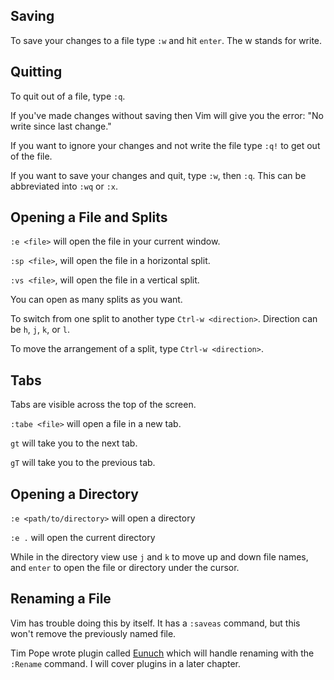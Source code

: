 ## Saving

To save your changes to a file type `:w` and hit `enter`. The w stands for write.

## Quitting

To quit out of a file, type `:q`.

If you've made changes without saving then Vim will give you the error: "No write since last change."

If you want to ignore your changes and not write the file type `:q!` to get
out of the file.

If you want to save your changes and quit, type `:w`, then `:q`. This can be
abbreviated into `:wq` or `:x`.

## Opening a File and Splits

`:e <file>` will open the file in your current window.

`:sp <file>`, will open the file in a horizontal split.

`:vs <file>`, will open the file in a vertical split.

You can open as many splits as you want.

To switch from one split to another type `Ctrl-w <direction>`. Direction
can be `h`, `j`, `k`, or `l`.

To move the arrangement of a split, type `Ctrl-w <direction>`.

## Tabs

Tabs are visible across the top of the screen.

`:tabe <file>` will open a file in a new tab.

`gt` will take you to the next tab.

`gT` will take you to the previous tab.


## Opening a Directory

`:e <path/to/directory>` will open a directory

`:e .`  will open the current directory

While in the directory view use `j` and `k` to move up and down file names, and
`enter` to open the file or directory under the cursor.

## Renaming a File

Vim has trouble doing this by itself. It has a `:saveas` command, but this
won't remove the previously named file.

Tim Pope wrote plugin called [Eunuch](https://github.com/tpope/vim-eunuch) which will handle renaming with the `:Rename` command. I will cover plugins in a later chapter.
